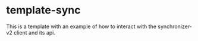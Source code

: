 # template-sync

This is a template with an example of how to interact with the synchronizer-v2 client and its api.
